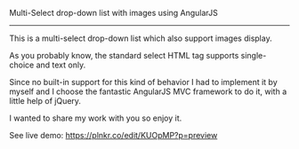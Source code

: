 Multi-Select drop-down list with images using AngularJS
*******************************************************

This is a  multi-select drop-down list which also support images display.

As you probably know, the standard select HTML tag supports single-choice and text only.

Since no built-in support for this kind of behavior I had to implement it by myself and I choose the fantastic AngularJS MVC framework to do it, with a little help of jQuery.

I wanted to share my work with you so enjoy it.

See live demo: https://plnkr.co/edit/KUOpMP?p=preview
